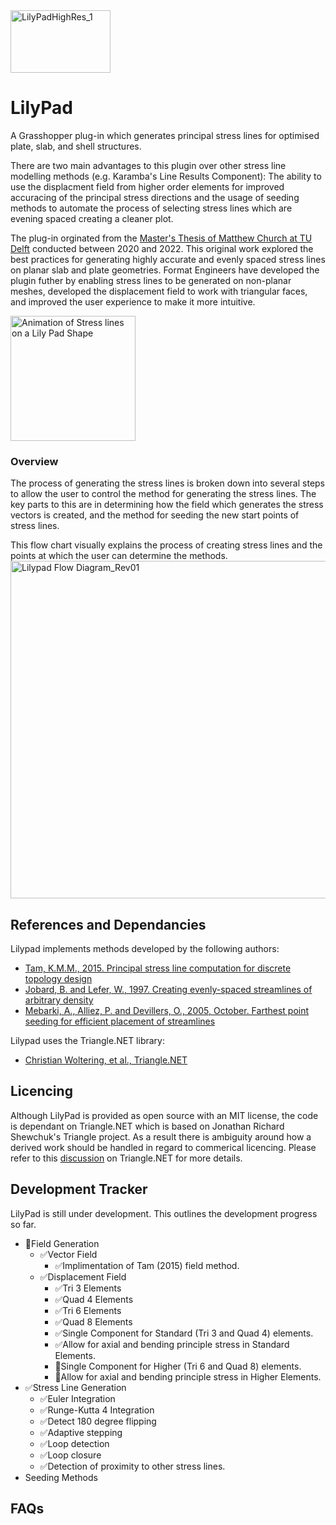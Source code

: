 <img width="160" height="100" alt="LilyPadHighRes_1" src="https://github.com/user-attachments/assets/63df58e0-86d6-4edc-b7c5-086aae9834c2" /> 

# LilyPad
A Grasshopper plug-in which generates principal stress lines for optimised plate, slab, and shell structures.

There are two main advantages to this plugin over other stress line modelling methods (e.g. Karamba's Line Results Component): The ability to use the displacment field from higher order elements for improved accuracing of the principal stress directions and the usage of seeding methods to automate the process of selecting stress lines which are evening spaced creating a cleaner plot.

The plug-in orginated from the [Master's Thesis of Matthew Church at TU Delft](https://repository.tudelft.nl/record/uuid:b35b0984-1fbb-4f18-81d3-a01a8c9c8060) conducted between 2020 and 2022. This original work explored the best practices for generating highly accurate and evenly spaced stress lines on planar slab and plate geometries. Format Engineers have developed the plugin futher by enabling stress lines to be generated on non-planar meshes, developed the displacement field to work with triangular faces, and improved the user experience to make it more intuitive.

<img width="200" height="200" alt="Animation of Stress lines on a Lily Pad Shape" src="https://github.com/user-attachments/assets/a7686f8a-f038-4c99-a989-b3f73f759a08" />

### Overview
The process of generating the stress lines is broken down into several steps to allow the user to control the method for generating the stress lines. The key parts to this are in determining how the field which generates the stress vectors is created, and the method for seeding the new start points of stress lines.

This flow chart visually explains the process of creating stress lines and the points at which the user can determine the methods.
<img width="960" height="540" alt="Lilypad Flow Diagram_Rev01" src="https://github.com/user-attachments/assets/d9d47497-ebc3-4e3e-b815-11e84a7e9fba" />

## References and Dependancies
Lilypad implements methods developed by the following authors: 
+ [Tam, K.M.M., 2015. Principal stress line computation for discrete topology design](https://dspace.mit.edu/handle/1721.1/99630)
+ [Jobard, B. and Lefer, W., 1997. Creating evenly-spaced streamlines of arbitrary density](https://link.springer.com/chapter/10.1007/978-3-7091-6876-9_5)
+ [Mebarki, A., Alliez, P. and Devillers, O., 2005, October. Farthest point seeding for efficient placement of streamlines](https://ieeexplore.ieee.org/abstract/document/1532832)

Lilypad uses the Triangle.NET library:
+ [Christian Woltering, et al., Triangle.NET](https://github.com/wo80/Triangle.NET)


## Licencing
Although LilyPad is provided as open source with an MIT license, the code is dependant on Triangle.NET which is based on Jonathan Richard Shewchuk's Triangle project. As a result there is ambiguity around how a derived work should be handled in regard to commerical licencing. Please refer to this [discussion](https://github.com/wo80/Triangle.NET/discussions/50) on Triangle.NET for more details.

## Development Tracker
LilyPad is still under development. This outlines the development progress so far.

+ 🔳Field Generation
  + ✅Vector Field
    + ✅Implimentation of Tam (2015) field method.
  + ✅Displacement Field
    + ✅Tri 3 Elements
    + ✅Quad 4 Elements
    + ✅Tri 6 Elements
    + ✅Quad 8 Elements
    + ✅Single Component for Standard (Tri 3 and Quad 4) elements.
    + ✅Allow for axial and bending principle stress in Standard Elements.
    + 🔳Single Component for Higher (Tri 6 and Quad 8) elements.
    + 🔳Allow for axial and bending principle stress in Higher Elements.
+ ✅Stress Line Generation
    + ✅Euler Integration
    + ✅Runge-Kutta 4 Integration
    + ✅Detect 180 degree flipping
    + ✅Adaptive stepping
    + ✅Loop detection
    + ✅Loop closure
    + ✅Detection of proximity to other stress lines.
+ Seeding Methods

## FAQs
